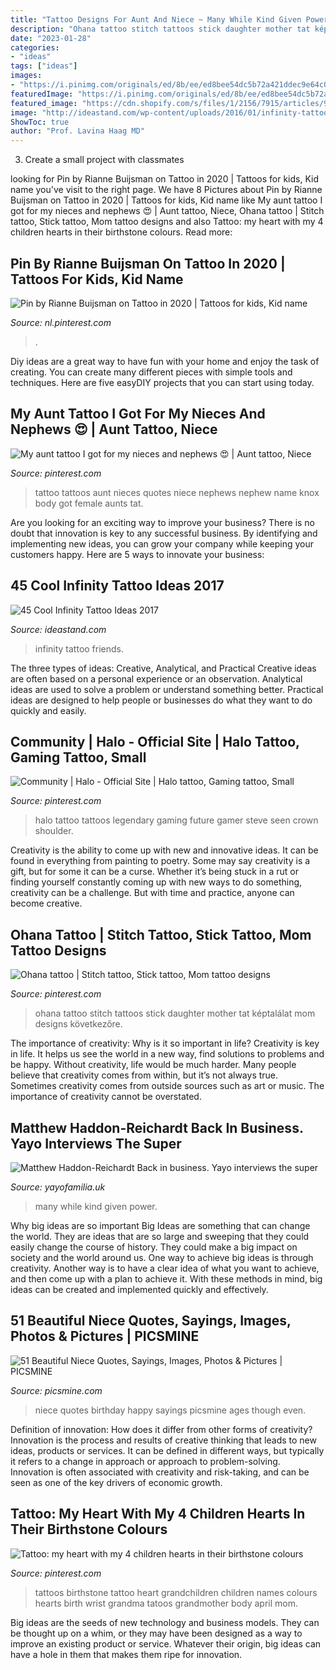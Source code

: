```yaml
---
title: "Tattoo Designs For Aunt And Niece ~ Many While Kind Given Power"
description: "Ohana tattoo stitch tattoos stick daughter mother tat képtalálat mom designs következőre"
date: "2023-01-28"
categories:
- "ideas"
tags: ["ideas"]
images:
- "https://i.pinimg.com/originals/ed/8b/ee/ed8bee54dc5b72a421ddec9e64c0869c.jpg"
featuredImage: "https://i.pinimg.com/originals/ed/8b/ee/ed8bee54dc5b72a421ddec9e64c0869c.jpg"
featured_image: "https://cdn.shopify.com/s/files/1/2156/7915/articles/97537388_10158694744080229_3955487819589222400_o_1200x600_crop_center.jpg?v=1594918399"
image: "http://ideastand.com/wp-content/uploads/2016/01/infinity-tattoo-ideas/20-infinity-tattoo-ideas.jpg"
ShowToc: true
author: "Prof. Lavina Haag MD"
---
```



3. Create a small project with classmates

	

		
looking for Pin by Rianne Buijsman on Tattoo in 2020 | Tattoos for kids, Kid name you've visit to the right page. We have 8 Pictures about Pin by Rianne Buijsman on Tattoo in 2020 | Tattoos for kids, Kid name like My aunt tattoo I got for my nieces and nephews 😍 | Aunt tattoo, Niece, Ohana tattoo | Stitch tattoo, Stick tattoo, Mom tattoo designs and also Tattoo: my heart with my 4 children hearts in their birthstone colours. Read more:
		
    
## Pin By Rianne Buijsman On Tattoo In 2020 | Tattoos For Kids, Kid Name

<img loading=lazy src="https://i.pinimg.com/originals/6f/48/fd/6f48fd09c1ec655f90d1a02c92f1a264.jpg" onerror="this.onerror=null;this.src='https://tse1.mm.bing.net/th?id=OIP.IACGsIY2LBS1AatPyTZMegHaNK&amp;pid=15.1';" alt="Pin by Rianne Buijsman on Tattoo in 2020 | Tattoos for kids, Kid name">

_Source: nl.pinterest.com_

>. 

	

Diy ideas are a great way to have fun with your home and enjoy the task of creating. You can create many different pieces with simple tools and techniques. Here are five easyDIY projects that you can start using today.

    
## My Aunt Tattoo I Got For My Nieces And Nephews 😍 | Aunt Tattoo, Niece

<img loading=lazy src="https://i.pinimg.com/originals/f6/27/6d/f6276d76e2d8c0f4451d1f85179ebb00.jpg" onerror="this.onerror=null;this.src='https://tse4.mm.bing.net/th?id=OIP.QEsjk8Qf8UCO2r-T5hxXRwHaHO&amp;pid=15.1';" alt="My aunt tattoo I got for my nieces and nephews 😍 | Aunt tattoo, Niece">

_Source: pinterest.com_

>tattoo tattoos aunt nieces quotes niece nephews nephew name knox body got female aunts tat. 

	

Are you looking for an exciting way to improve your business? There is no doubt that innovation is key to any successful business. By identifying and implementing new ideas, you can grow your company while keeping your customers happy. Here are 5 ways to innovate your business: 

    
## 45 Cool Infinity Tattoo Ideas 2017

<img loading=lazy src="http://ideastand.com/wp-content/uploads/2016/01/infinity-tattoo-ideas/20-infinity-tattoo-ideas.jpg" onerror="this.onerror=null;this.src='https://tse4.mm.bing.net/th?id=OIP.L7CDrU-IOTXhdRGO_ktG2AHaHa&amp;pid=15.1';" alt="45 Cool Infinity Tattoo Ideas 2017">

_Source: ideastand.com_

>infinity tattoo friends. 

	

The three types of ideas: Creative, Analytical, and Practical
Creative ideas are often based on a personal experience or an observation. Analytical ideas are used to solve a problem or understand something better. Practical ideas are designed to help people or businesses do what they want to do quickly and easily.

    
## Community | Halo - Official Site | Halo Tattoo, Gaming Tattoo, Small

<img loading=lazy src="https://i.pinimg.com/originals/39/42/ea/3942eae9615721fb708992d1b96528b2.jpg" onerror="this.onerror=null;this.src='https://tse1.mm.bing.net/th?id=OIP.ZQN3Ul_TSPDP-es0xkgJ7QHaNI&amp;pid=15.1';" alt="Community | Halo - Official Site | Halo tattoo, Gaming tattoo, Small">

_Source: pinterest.com_

>halo tattoo tattoos legendary gaming future gamer steve seen crown shoulder. 

	

Creativity is the ability to come up with new and innovative ideas. It can be found in everything from painting to poetry. Some may say creativity is a gift, but for some it can be a curse. Whether it’s being stuck in a rut or finding yourself constantly coming up with new ways to do something, creativity can be a challenge. But with time and practice, anyone can become creative.

    
## Ohana Tattoo | Stitch Tattoo, Stick Tattoo, Mom Tattoo Designs

<img loading=lazy src="https://i.pinimg.com/originals/ed/8b/ee/ed8bee54dc5b72a421ddec9e64c0869c.jpg" onerror="this.onerror=null;this.src='https://tse1.mm.bing.net/th?id=OIP.7Qa0QEViCWTUAOP9OQPJxwHaFu&amp;pid=15.1';" alt="Ohana tattoo | Stitch tattoo, Stick tattoo, Mom tattoo designs">

_Source: pinterest.com_

>ohana tattoo stitch tattoos stick daughter mother tat képtalálat mom designs következőre. 

	

The importance of creativity: Why is it so important in life?
Creativity is key in life. It helps us see the world in a new way, find solutions to problems and be happy. Without creativity, life would be much harder. Many people believe that creativity comes from within, but it’s not always true. Sometimes creativity comes from outside sources such as art or music. The importance of creativity cannot be overstated.

    
## Matthew Haddon-Reichardt Back In Business. Yayo Interviews The Super

<img loading=lazy src="https://cdn.shopify.com/s/files/1/2156/7915/articles/97537388_10158694744080229_3955487819589222400_o_1200x600_crop_center.jpg?v=1594918399" onerror="this.onerror=null;this.src='https://tse4.mm.bing.net/th?id=OIP.E28D5Vgjs0m2EEAeSG79vgHaDt&amp;pid=15.1';" alt="Matthew Haddon-Reichardt Back in business. Yayo interviews the super">

_Source: yayofamilia.uk_

>many while kind given power. 

	

Why big ideas are so important
Big Ideas are something that can change the world. They are ideas that are so large and sweeping that they could easily change the course of history. They could make a big impact on society and the world around us. One way to achieve big ideas is through creativity. Another way is to have a clear idea of what you want to achieve, and then come up with a plan to achieve it. With these methods in mind, big ideas can be created and implemented quickly and effectively.

    
## 51 Beautiful Niece Quotes, Sayings, Images, Photos &amp; Pictures | PICSMINE

<img loading=lazy src="https://i2.wp.com/picsmine.com/wp-content/uploads/2017/04/Niece-Quotes-happy-birthday-to-a-niece-who-is-.jpg?resize=535%2C1024" onerror="this.onerror=null;this.src='https://tse3.mm.bing.net/th?id=OIP.UYRqx9mO2IB7gqGzbGt7XAHaOL&amp;pid=15.1';" alt="51 Beautiful Niece Quotes, Sayings, Images, Photos &amp; Pictures | PICSMINE">

_Source: picsmine.com_

>niece quotes birthday happy sayings picsmine ages though even. 

	

Definition of innovation: How does it differ from other forms of creativity?
Innovation is the process and results of creative thinking that leads to new ideas, products or services. It can be defined in different ways, but typically it refers to a change in approach or approach to problem-solving. Innovation is often associated with creativity and risk-taking, and can be seen as one of the key drivers of economic growth.

    
## Tattoo: My Heart With My 4 Children Hearts In Their Birthstone Colours

<img loading=lazy src="https://s-media-cache-ak0.pinimg.com/736x/ec/2e/36/ec2e36f477165fe6e05e015eb71b2d97.jpg" onerror="this.onerror=null;this.src='https://tse3.mm.bing.net/th?id=OIP.5nf1adbDuXvGKupPXQ1jzQHaJ4&amp;pid=15.1';" alt="Tattoo: my heart with my 4 children hearts in their birthstone colours">

_Source: pinterest.com_

>tattoos birthstone tattoo heart grandchildren children names colours hearts birth wrist grandma tatoos grandmother body april mom. 

	

Big ideas are the seeds of new technology and business models. They can be thought up on a whim, or they may have been designed as a way to improve an existing product or service. Whatever their origin, big ideas can have a hole in them that makes them ripe for innovation.

